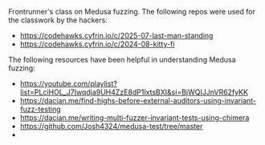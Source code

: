 Frontrunner's class on Medusa fuzzing. The following repos were used for the classwork by the hackers:

- https://codehawks.cyfrin.io/c/2025-07-last-man-standing
- https://codehawks.cyfrin.io/c/2024-08-kitty-fi

The following resources have been helpful in understanding Medusa fuzzing:

- https://youtube.com/playlist?list=PLciHOL_J7Iwqdja9UH4ZzE8dP1IxtsBXI&si=BjWQIJJnVR62fyKK
- https://dacian.me/find-highs-before-external-auditors-using-invariant-fuzz-testing
- https://dacian.me/writing-multi-fuzzer-invariant-tests-using-chimera
- https://github.com/Josh4324/medusa-test/tree/master
- 